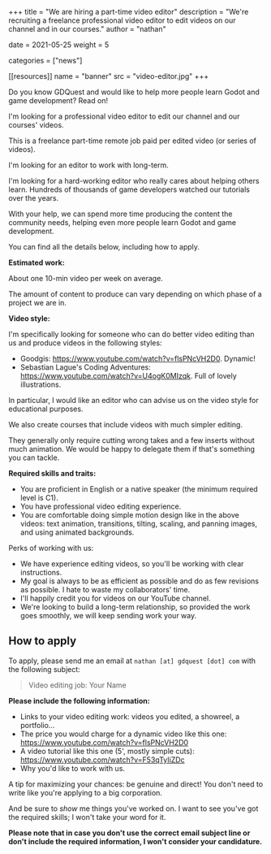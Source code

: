 +++
title = "We are hiring a part-time video editor"
description = "We're recruiting a freelance professional video editor to edit videos on our channel and in our courses."
author = "nathan"

date = 2021-05-25
weight = 5

categories = ["news"]

[[resources]]
name = "banner"
src = "video-editor.jpg"
+++

Do you know GDQuest and would like to help more people learn Godot and game development? Read on!

I'm looking for a professional video editor to edit our channel and our courses' videos.

This is a freelance part-time remote job paid per edited video (or series of videos).

I'm looking for an editor to work with long-term.

I'm looking for a hard-working editor who really cares about helping others learn. Hundreds of thousands of game developers watched our tutorials over the years.

With your help, we can spend more time producing the content the community needs, helping even more people learn Godot and game development.

You can find all the details below, including how to apply.

**Estimated work:**

About one 10-min video per week on average.

The amount of content to produce can vary depending on which phase of a project we are in.

**Video style:**

I'm specifically looking for someone who can do better video editing than us and produce videos in the following styles:

- Goodgis: https://www.youtube.com/watch?v=flsPNcVH2D0. Dynamic!
- Sebastian Lague's Coding Adventures: https://www.youtube.com/watch?v=U4ogK0MIzqk. Full of lovely illustrations.

In particular, I would like an editor who can advise us on the video style for educational purposes.

We also create courses that include videos with much simpler editing.

They generally only require cutting wrong takes and a few inserts without much animation. We would be happy to delegate them if that's something you can tackle.

**Required skills and traits:**

- You are proficient in English or a native speaker (the minimum required level is C1).
- You have professional video editing experience.
- You are comfortable doing simple motion design like in the above videos: text animation, transitions, tilting, scaling, and panning images, and using animated backgrounds.

Perks of working with us:

- We have experience editing videos, so you'll be working with clear instructions.
- My goal is always to be as efficient as possible and do as few revisions as possible. I hate to waste my collaborators' time.
- I'll happily credit you for videos on our YouTube channel.
- We're looking to build a long-term relationship, so provided the work goes smoothly, we will keep sending work your way.

## How to apply

To apply, please send me an email at `nathan [at] gdquest [dot] com` with the following subject:

> Video editing job: Your Name

**Please include the following information:**

- Links to your video editing work: videos you edited, a showreel, a portfolio...
- The price you would charge for a dynamic video like this one: https://www.youtube.com/watch?v=flsPNcVH2D0
- A video tutorial like this one (5', mostly simple cuts): https://www.youtube.com/watch?v=F53qTyIiZDc
- Why you'd like to work with us.

A tip for maximizing your chances: be genuine and direct! You don't need to write like you're applying to a big corporation.

And be sure to _show_ me things you've worked on. I want to see you've got the required skills; I won't take your word for it.

**Please note that in case you don't use the correct email subject line or don't include the required information, I won't consider your candidature.**
